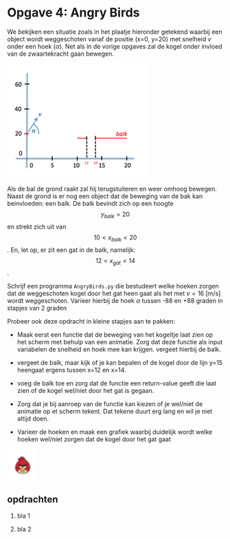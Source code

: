 # Opgave 4: Angry Birds

We bekijken een situatie zoals in het plaatje hieronder getekend waarbij 
een object wordt weggeschoten vanaf de positie (x=0, y=20) met snelheid 
$v$ onder een hoek ($\alpha$). Net als in de vorige opgaves zal de kogel 
onder invloed van de zwaartekracht gaan bewegen.

![](AngryBirdOverview.png)

Als de bal de grond raakt zal hij terugstuiteren en weer omhoog bewegen. 
Naast de grond is er nog een object dat de beweging van de bak kan beinvloeden: 
een balk. De balk bevindt zich op een hoogte $$y_{balk}=20$$ en strekt zich 
uit van $$10 < x_{balk} < 20$$. En, let op, er zit een gat in de balk, 
namelijk: $$ 12 < x_{gat} < 14$$.

Schrijf een programma `AngryBirds.py` die bestudeert welke hoeken zorgen 
dat de weggeschoten kogel door het gat heen gaat als het met $v=16$ [m/s] 
wordt weggeschoten. Varieer hierbij de hoek $\alpha$ tussen -88 en +88 
graden in stapjes van 2 graden 
 
Probeer ook deze opdracht in kleine stapjes aan te pakken:

   - Maak eerst een functie dat de beweging van het kogeltje laat zien 
op het scherm met behulp van een animatie. Zorg dat deze functie als
input variabelen de snelheid en hoek mee kan krijgen. vergeet hierbij 
de balk.

   - vergeet de balk, maar kijk of je kan bepalen of de kogel door de lijn y=15
heengaat ergens tussen x=12 en x=14.

   - voeg de balk toe en zorg dat de functie een return-value geeft die laat 
zien of de kogel wel/niet door het gat is gegaan.

   - Zorg dat je bij aanroep van de functie kan kiezen of je wel/niet de animatie 
     op et scherm tekent. Dat tekene duurt erg lang en wil je niet altijd doen.
    
   - Varieer de hoeken en maak een grafiek waarbij duidelijk wordt welke 
     hoeken wel/niet zorgen dat de kogel door het gat gaat

![](AngryBirdLogo.png)





## opdrachten

1. bla 1

2. bla 2

